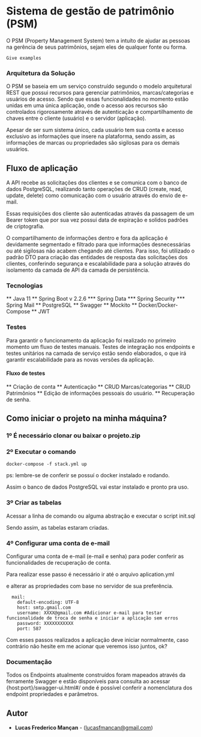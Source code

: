 # Sistema de gestão de patrimônio (PSM)

O PSM (Property Management System) tem a intuíto de ajudar as pessoas na gerência de seus patrimõnios, sejam eles de qualquer fonte ou forma.


```
Give examples
```

### Arquitetura da Solução

O PSM se baseia em um serviço construído segundo o modelo arquitetural REST que possui recursos para gerenciar patrimônios, 
marcas/categorias e usuários de acesso. Sendo que essas funcionalidades no momento estão unidas em uma única aplicação, 
onde o acesso aos recursos são controlados rigorosamente através de autenticação e compartilhamento de chaves entre 
o cliente (usuário) e o servidor (aplicação).

Apesar de ser sum sistema único, cada usuário tem sua conta e acesso exclusivo as informações que insere na plataforma, sendo assim, 
as informações de marcas ou propriedades são sigilosas para os demais usuários.

## Fluxo de aplicação

A API recebe as solicitações dos clientes e se comunica com o banco de dados PostgreSQL, realizando tanto operações de CRUD (create, read, update, delete) como
 comunicação com o usuário através do envio de e-mail. 
 
Essas requisições dos cliente são autenticadas através da passagem de um Bearer 
 token que por sua vez possui data de expiração e solidos padrões de criptografia.
 
O compartilhamento de informações dentro e fora da aplicação é devidamente segmentado e 
filtrado para que informações desnecessárias ou até sigilosas não acabem chegando até clientes. 
Para isso, foi utilizado o padrão DTO para criação das entidades de resposta das solicitações dos clientes, 
conferindo segurança e escalabilidade para a solução através do isolamento da camada de API da camada de persistência.

### Tecnologias

** Java 11
** Spring Boot v 2.2.6
*** Spring Data
*** Spring Security
*** Spring Mail
** PostgreSQL
** Swagger
** Mockito
** Docker/Docker-Compose
** JWT

### Testes

Para garantir o funcionamento da aplicação foi realizado no primeiro momento um fluxo de testes manuais. Testes de integração nos endpoints e testes unitários na camada de serviço estão sendo elaborados, 
o que irá garantir escalabilidade para as novas versões da aplicação. 

#### Fluxo de testes

** Criação de conta
** Autenticação
** CRUD Marcas/categorias
** CRUD Patrimônios
** Edição de informações pessoais do usuário.
** Recuperação de senha.


## Como iniciar o projeto na minha máquina?

### 1º É necessário clonar ou baixar o projeto.zip

### 2º Executar o comando
```
docker-compose -f stack.yml up
```

ps: lembre-se de conferir se possuí o docker instalado e rodando.

Assim o banco de dados PostgreSQL vai estar instalado e pronto pra uso.

### 3º Criar as tabelas

Acessar a linha de comando ou alguma abstração 
e executar o script init.sql

Sendo assim, as tabelas estaram criadas.

### 4º Configurar uma conta de e-mail

Configurar uma conta de e-mail (e-mail e senha) para poder conferir as funcionalidades de recuperação de conta.

Para realizar esse passo é necessário ir até o arquivo aplication.yml

e alterar as propriedades com base no servidor de sua preferência.

```
  mail:
    default-encoding: UTF-8
    host: smtp.gmail.com
    username: XXXX@gmail.com #Adicionar e-mail para testar funcionalidade de troca de senha e iniciar a aplicação sem erros
    password: XXXXXXXXXXX
    port: 587
```

Com esses passos realizados a aplicação deve iniciar normalmente, caso contrário não hesite em me acionar que veremos isso juntos, ok?

### Documentação

Todos os Endpoints atualmente construídos foram mapeados através da ferramente Swagger e 
estão disponíveis para consulta ao acessar {host:port}/swagger-ui.html#/ 
onde é possível conferir a nomenclatura dos endpoint propriedades e parâmetros.


## Autor

* **Lucas Frederico Mançan** - (lucasfmancan@gmail.com)


